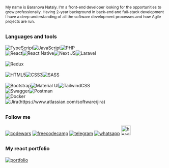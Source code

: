 ## <p style="font-size: 12px; font-weight: 400">My name is Baranova Nataly. I'm a front-end developer looking for the opportunities to grow professionally. Having 2-year background in back-end and full-stack development I have a deep understanding of all the software development processes and how Agile projects are run.</p>

## <p style='font-size: 16px'>Languages and tools</p>
<div id="badges" style="display: flex;">
  <img alt="TypeScript" src="https://img.shields.io/badge/typescript-%23007ACC.svg?style=for-the-badge&logo=typescript&logoColor=white"/>
  <img alt="JavaScript" src="https://img.shields.io/badge/javascript-%23323330.svg?style=for-the-badge&logo=javascript&logoColor=%23F7DF1E"/>
  <img alt="PHP" src="https://img.shields.io/badge/php-%23777BB4.svg?style=for-the-badge&logo=php&logoColor=white"/>
</div>
<div id="badges" style="display: flex;">
  <img alt="React" src="https://img.shields.io/badge/react-%2320232a.svg?style=for-the-badge&logo=react&logoColor=%2361DAFB"/>
  <img alt="React Native" src="https://img.shields.io/badge/react_native-%2320232a.svg?style=for-the-badge&logo=react&logoColor=%2361DAFB"/>
  <img alt="Next JS" src="https://img.shields.io/badge/nextjs-%23000000.svg?style=for-the-badge&logo=next.js&logoColor=white"/>
  <img alt="Laravel" src="https://img.shields.io/badge/laravel-%23FF2D20.svg?style=for-the-badge&logo=laravel&logoColor=white"/>
</div>
<br/>
<div id="badges" style="display: flex;">
  <img alt="Redux" src="https://img.shields.io/badge/redux-%23593d88.svg?style=for-the-badge&logo=redux&logoColor=white"/>
</div>
<br/>
<div id="badges" style="display: flex;">
  <img alt="HTML5" src="https://img.shields.io/badge/html5-%23E34F26.svg?style=for-the-badge&logo=html5&logoColor=white"/>
  <img alt="CSS3" src="https://img.shields.io/badge/css3-%231572B6.svg?style=for-the-badge&logo=css3&logoColor=white"/>
  <img alt="SASS" src="https://img.shields.io/badge/SASS-hotpink.svg?style=for-the-badge&logo=SASS&logoColor=white"/>
</div>
<br/>
<div id="badges" style="display: flex;">
  <img alt="Bootstrap" src="https://img.shields.io/badge/bootstrap-%23563D7C.svg?style=for-the-badge&logo=bootstrap&logoColor=white"/>
  <img alt="Material UI" src="https://img.shields.io/badge/materialui-%230081CB.svg?style=for-the-badge&logo=material-ui&logoColor=white"/>
  <img alt="TailwindCSS" src="https://img.shields.io/badge/tailwindcss-%2338B2AC.svg?style=for-the-badge&logo=tailwind-css&logoColor=white"/>
</div>
<div id="badges" style="display: flex;">
  <img alt="Swagger" src="https://img.shields.io/badge/-Swagger-%23Clojure?style=for-the-badge&logo=swagger&logoColor=white"/>
  <img alt="Postman" src="https://img.shields.io/badge/Postman-FF6C37?style=for-the-badge&logo=postman&logoColor=white"/>
</div>
<div id="badges" style="display: flex;">
  <img alt="Docker" src="https://img.shields.io/badge/docker-%230db7ed.svg?style=for-the-badge&logo=docker&logoColor=white"/>
</div>
<div id="badges" style="display: flex;">
  <img alt="Jira" src="https://img.shields.io/badge/jira-%230A0FFF.svg?style=for-the-badge&logo=jira&logoColor=white"/>(https://www.atlassian.com/software/jira)
</div>

## <p style='font-size: 16px'>Follow me</p>
[![codewars](https://img.shields.io/badge/codewars-0a1929?style=for-the-badge&logo=Codewars&logoColor=9b1a7a>)](https://www.codewars.com/users/borashek32)
[![freecodecamp](https://img.shields.io/badge/freecodecamp-0a1929?style=for-the-badge&logo=freecodecamp&logoColor=9b1a7a>)](https://www.freecodecamp.org/fccba5044a8-8a7a-4ad2-89f4-a1656ea7e893)
[![telegram](https://img.shields.io/badge/telegram-0a1929?style=for-the-badge&logo=telegram&logoColor=9b1a7a>)](https://t.me/HuskyJack)
[![whatsapp](https://img.shields.io/badge/whatsapp-0a1929?style=for-the-badge&logo=whatsapp&logoColor=9b1a7a>)](https://t.me/+79169174630)
<a href="https://hh.ru/resume/216762bfff0b0c54410039ed1f654766425662">
  <img src="https://upload.wikimedia.org/wikipedia/commons/7/79/HeadHunter_logo.png" alt="headhunters" width="30" height="30">
</a>

## <p style='font-size: 16px'>My react portfolio</p>
[![portfolio](https://img.shields.io/badge/portfolio-0a1929?style=for-the-badge&logo=portfo&logoColor=9b1a7a>)](https://borashek32.github.io/portfolio/)
